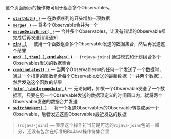 这个页面展示的操作符可用于组合多个Observables。

* [**`startWith( )`**](StartWith.md) — 在数据序列的开头增加一项数据
* [**`merge( )`**](Merge.md) — 将多个Observable合并为一个
* [**`mergeDelayError( )`**](Merge.md) — 合并多个Observables，让没有错误的Observable都完成后再发送错误通知
* [**`zip( )`**](Zip.md) — 使用一个函数组合多个Observable发送的数据集合，然后再发送这个结果
* [**`and( )`, `then( )`, and `when( )`**](And.md) — (`rxjava-joins`) 通过模式和计划组合多个Observables发送的数据集合
* [**`combineLatest( )`**](CombineLatest.md) — 当两个Observables中的任何一个发送了一个数据时，通过一个指定的函数组合每个Observable发送的最新数据（一共两个数据），然后发送这个函数的结果
* [**`join( )` and `groupJoin( )`**](Join.md) — 无论何时，如果一个Observable发送了一个数据项，只要在另一个Observable发送的数据项定义的时间窗口内，就将两个Observable发送的数据合并发送
* [**`switchOnNext( )`**](Switch.md) — 将一个发送Observables的Observable转换成另一个Observable，后者发送这些Observables最近发送的数据

> (`rxjava-joins`) — 表示这个操作符当前是可选的`rxjava-joins`包的一部分，还没有包含在标准的RxJava操作符集合里
